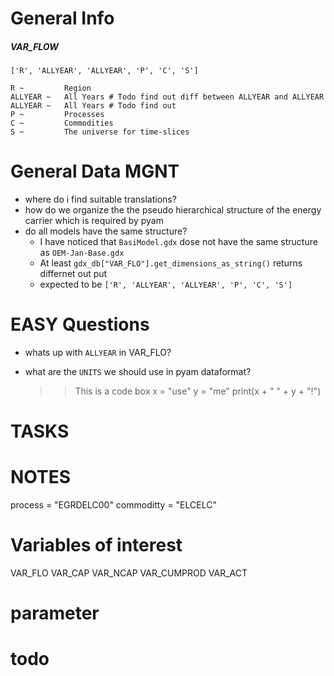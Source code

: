 
# General Info  
##### VAR_FLOW

    ['R', 'ALLYEAR', 'ALLYEAR', 'P', 'C', 'S']

    R ~         Region
    ALLYEAR ~   All Years # Todo find out diff between ALLYEAR and ALLYEAR  
    ALLYEAR ~   All Years # Todo find out
    P ~         Processes
    C ~         Commodities
    S ~         The universe for time-slices


# General Data MGNT 
* where do i find suitable translations?
* how do we organize the the pseudo hierarchical structure of the energy carrier which is required by pyam 
* do all models have the same structure?
    * I have noticed that `BasiModel.gdx` dose not have the same structure as `OEM-Jan-Base.gdx`
    * At least `gdx_db["VAR_FLO"].get_dimensions_as_string()` returns differnet out put
    * expected to be `['R', 'ALLYEAR', 'ALLYEAR', 'P', 'C', 'S']`

#   EASY Questions
* whats up with `ALLYEAR` in VAR_FLO?
* what are the `UNITS` we should use in pyam dataformat?
    
    
    >> This is a code box 
    >> x = "use"
    >> y = "me"
    >> print(x + " " + y + "!")

    
# TASKS
# NOTES
process = "EGRDELC00"
commoditty = "ELCELC"

# Variables of interest
VAR_FLO
VAR_CAP 
VAR_NCAP
VAR_CUMPROD
VAR_ACT

# parameter 
# todo 

